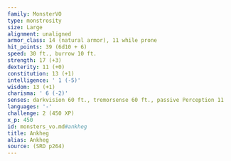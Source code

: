 ```yaml
---
family: MonsterVO
type: monstrosity
size: Large
alignment: unaligned
armor_class: 14 (natural armor), 11 while prone
hit_points: 39 (6d10 + 6)
speed: 30 ft., burrow 10 ft.
strength: 17 (+3)
dexterity: 11 (+0)
constitution: 13 (+1)
intelligence: ' 1 (-5)'
wisdom: 13 (+1)
charisma: ' 6 (-2)'
senses: darkvision 60 ft., tremorsense 60 ft., passive Perception 11
languages: '-'
challenge: 2 (450 XP)
x_p: 450
id: monsters_vo.md#ankheg
title: Ankheg
alias: Ankheg
source: (SRD p264)
---
```


